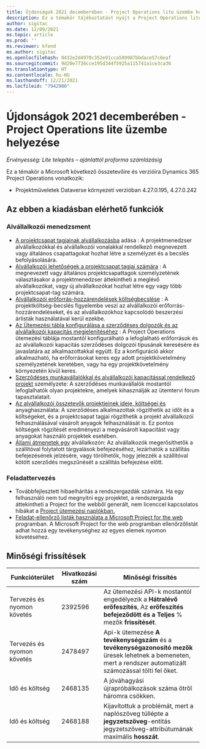 ```yaml
---
title: Újdonságok 2021 decemberében - Project Operations lite üzembe helyezése
description: Ez a témakör tájékoztatást nyújt a Project Operations lite telepítésének 2021. decemberi kiadásában elérhető minőségi frissítésekről.
author: sigitac
ms.date: 12/09/2021
ms.topic: article
ms.prod: ''
ms.reviewer: kfend
ms.author: sigitac
ms.openlocfilehash: 0432e2d4970c352e91cca589987bbdace57c6eaf
ms.sourcegitcommit: 9d20e7738cce195d344f5925a115741a1ce3ca36
ms.translationtype: HT
ms.contentlocale: hu-HU
ms.lasthandoff: 12/21/2021
ms.locfileid: "7942980"
---
```

# <a name="whats-new-december-2021---project-operations-lite-deployment"></a>Újdonságok 2021 decemberében - Project Operations lite üzembe helyezése

_Érvényesség: Lite telepítés – ajánlattól proforma számlázásig_

Ez a témakör a Microsoft következő összetevőire és verzióira Dynamics 365 Project Operations vonatkozik:

- Projektműveletek Dataverse környezeti verzióban 4.27.0.195, 4.27.0.242


## <a name="features-included-in-this-release"></a>Az ebben a kiadásban elérhető funkciók

### <a name="subcontract-management"></a>Alvállalkozói menedzsment 

- [A projektcsapat tagjainak alvállalkozásba](../subcontracting/subcontracting-project-team-members.md) adása : A projektmenedzser alvállalkozókkal és alvállalkozói vonalakkal rendelkező megnevezett vagy általános csapattagokat hozhat létre a személyzet és a becslés befolyásolására.
- [Alvállalkozói lehetőségek a projektcsapat tagjai számára](../subcontracting/subcon-options.md) : A megnevezett vagy általános projektcsapattagok személyzetének választásakor a projektmenedzser áttekintheti a meglévő alvállalkozókat, vagy új alvállalkozókat hozhat létre egy vagy több projektcsapat-tag számára. 
- [Alvállalkozói erőforrás-hozzárendelések költségbecslése](../subcontracting/costing-subcon-ra.md) : A projektköltség-becslés figyelembe veszi az alvállalkozói erőforrás-hozzárendeléseket, és az alvállalkozókhoz kapcsolódó beszerzési árlisták használatával kerül ezekbe. 
- [Az Ütemezési tábla konfigurálása a szerződéses dolgozók és az alvállalkozói kapacitás megjelenítéséhez](../subcontracting/configure-sb-subcon.md) : A Project Operations ütemezési táblája mostantól konfigurálható a lefoglalható erőforrások és az alvállalkozói kapacitás szerződéses dolgozói típusának keresésére és javaslatára az alkalmazottakkal együtt. Ez a konfiguráció akkor alkalmazható, ha erőforrásokat keres egy adott projektkövetelmény személyzetének keretében, vagy ha egy projektkövetelmény környezetén kívül keres.
- [Szerződéses munkavállalókkal és alvállalkozói kapacitással rendelkező projekt](../subcontracting/staffing-cw.md) személyzete: A szerződéses munkavállalók mostantól lefoglalhatók olyan projektekre, amelyek kihasználják az ütemtervi fórum tapasztalatait.
- [Az alvállalkozói összetevők projektjeinek ideje, költségei és](../subcontracting/recording-subcon-actuals.md) anyaghasználata: A szerződéses alkalmazottak rögzíthetik az időt és a költségeket, és a projektcsapat tagjai rögzíthetik a projekt alvállalkozói felhasználásával vásárolt anyagok felhasználását is. Ez pontos költségek rögzítését eredményezi a megvásárolt kapacitást vagy anyagokat használó projektek esetében.
- [Állami átmenetek egy](../subcontracting/subcon-states.md) alvállalkozón: Az alvállalkozók megerősíthetők a szállítóval folytatott tárgyalások befejezéséhez, lezárhatók a szállítás befejezésének jelzésére, vagy törölhetők, hogy jelezzék a szállítóval kötött szerződés megszűnését a szállítás befejezése előtt.

### <a name="task-planning"></a>Feladattervezés
- Továbbfejlesztett hibaelhárítás a rendszergazdák számára. Ha egy felhasználó nem tud megnyitni egy projektet, a rendszergazda áttekintheti a Project for the webből generált, nem licenccel kapcsolatos hibákat a [Project ütemezési naplókban.](../../project-management/schedule-api-logs.md)
- [Feladat-ellenőrző listák használata a Microsoft Project for the web](https://support.microsoft.com/en-us/office/use-task-checklists-in-microsoft-project-for-the-web-c69bcf73-5c75-4ad3-9893-6d6f92360e9c) programban. A Microsoft Project for the web programban ellenőrzőlistát adhat hozzá egy tevékenységhez az egyes elemek nyomon követéséhez.

## <a name="quality-updates"></a>Minőségi frissítések

| **Funkcióterület** | **Hivatkozási szám** | **Minőségi frissítés** |
| --- | --- | --- |
| Tervezés és nyomon követés | 2392596 | Az ütemezési API-k mostantól engedélyezik a **Hátralévő erőfeszítés**, Az **erőfeszítés befejeződött és a Teljes** % mezők **frissítését**. |
| Tervezés és nyomon követés | 2478497 | Api-k ütemezése **A tevékenységszám** és a **tevékenységazonosító mezők** üresek lehetnek a bemeneten, mert a rendszer automatizált számozással tölti fel őket.|
| Idő és költség | 2468135 | A jóváhagyási újrapróbálkozások száma ötről háromra csökken. |
| Idő és költség | 2468188 | Kijavítottuk a problémát, mert a naplószöveg túllépte a **jegyzetszöveg**-entitás jegyzetszöveg-attribútumának maximális **hosszát**. |
